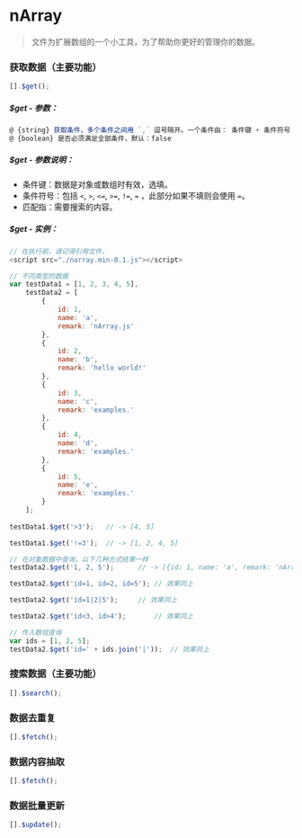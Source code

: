 # nArray
> 文件为扩展数组的一个小工具，为了帮助你更好的管理你的数据。

### 获取数据（主要功能）
```javascript
[].$get();
```

##### $get - 参数：
```javascript
@ {string} 获取条件，多个条件之间用 `,` 逗号隔开。一个条件由： 条件键 + 条件符号 + 匹配值。
@ {boolean} 是否必须满足全部条件，默认：false
```

##### $get - 参数说明：
* 条件键：数据是对象或数组时有效，选填。
* 条件符号：包括 `<`, `>`, `<=`, `>=`, `!=`, `=` ，此部分如果不填则会使用 `=`。
* 匹配指：需要搜索的内容。

##### $get - 实例：
```javascript
// 在执行前，请记得引用文件。
<script src="./narray.min-0.1.js"></script>

// 不同类型的数据
var testData1 = [1, 2, 3, 4, 5],
    testData2 = [
        {
            id: 1,
            name: 'a',
            remark: 'nArray.js'
        },
        {
            id: 2,
            name: 'b',
            remark: 'hello world!'
        },
        {
            id: 3,
            name: 'c',
            remark: 'examples.'
        },
        {
            id: 4,
            name: 'd',
            remark: 'examples.'
        },
        {
            id: 5,
            name: 'e',
            remark: 'examples.'
        }
    ];
    
testData1.$get('>3');	// -> [4, 5]

testData1.$get('!=3');	// -> [1, 2, 4, 5]

// 在对象数据中查询，以下几种方式结果一样
testData2.$get('1, 2, 5');		// -> [{id: 1, name: 'a', remark: 'nArray.js'}, {id: 2, name: 'b', remark: 'hello world!'}, {id: 5, name: 'e', remark: 'examples.'}]

testData2.$get('id=1, id=2, id=5');	// 效果同上

testData2.$get('id=1|2|5');		// 效果同上

testData2.$get('id<3, id>4');		// 效果同上

// 传入数组查询
var ids = [1, 2, 5];
testData2.$get('id=' + ids.join('|'));	// 效果同上
```

### 搜索数据（主要功能）

```javascript
[].$search();
```

### 数据去重复

```javascript
[].$fetch();
```

### 数据内容抽取

```javascript
[].$fetch();
```

### 数据批量更新

```javascript
[].$update();
```
